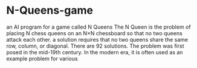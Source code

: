 # N-Queens-game
an AI program for a game called N Queens 
The N Queen is the problem of placing N chess queens on an N×N chessboard so that no two queens attack each other. 
a solution requires that no two queens share the same row, column, or diagonal.
There are 92 solutions. 
The problem was first posed in the mid-19th century.
In the modern era, it is often used as an example problem for various 

